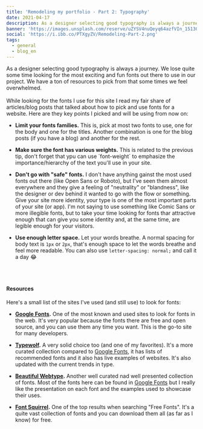 ```yaml
---
title: 'Remodeling my portfolio - Part 2: Typography'
date: 2021-04-17
description: As a designer selecting good typography is always a journey. We lose quite some time looking for the most exciting and fun fonts out there to use in our project.
banner: 'https://images.unsplash.com/reserve/uZYSV4nuQeyq64azfVIn_15130980706_64134efc6e_o.jpg?ixid=MnwxMjA3fDB8MHxwaG90by1wYWdlfHx8fGVufDB8fHx8&ixlib=rb-1.2.1&auto=format&fit=crop&w=1347&q=80'
social: 'https://i.ibb.co/PTXgyZV/Remodeling-Part-2.png'
tags:
  - general
  - blog_en
---
```


As a designer selecting good typography is always a journey. We lose quite some time looking for the most exciting and fun fonts out there to use in our project. We have a ton of resources to pick from that some times we feel overwhelmed.
\
\
While looking for the fonts I use for this site I read my fair share of articles/blog posts that talked about how to pick and use fonts for a website. Here are they key points I picked and will be using from now on:

- **Limit your fonts families.** This is, pick at most two fonts to use, one for the body and one for the titles. Another combination is one for the blog posts (if you have a blog) and another for the rest.

- **Make sure the font has various weights.** This is related to the previous tip, don't forget that ypu can use ´font-weight´ to emphasize the importance/hierarchy of the text you'll use in your site.

- **Don't go with "safe" fonts.** I don't have anything gainst the most used fonts out there (like Open Sans or Roboto), but I've seen them almost everywhere and they give a feeling of "neutrality" or "blandness", like the designer or dev behind it wanted to go with the flow or something. Give your site more identity, your type is one of the most important parts of your site (or app). I'm not saying to use something like Comic Sans or more illegible fonts, but to take your time looking for fonts thar attractive enough that can give you some identity and, at the same time, are legible enough for your visitors.

- **Use enough letter space.** Let your words breathe. A normal spacing for body text is `1px` or `2px`, that's enough space to let the words breathe and feel more readable. You can also use `letter-spacing: normal;` and call it a day 😂

<br>
<br>

#### Resources

Here's a small list of the sites I've used (and still use) to look for fonts:

- **[Google Fonts](https://fonts.google.com/).** One of the most known and used sites to look for fonts in the web. It's very popular because the fonts there are free and open source, and you can use them any time you want. This is the go-to site for many developers.

- **[Typewolf](https://www.typewolf.com/).** A very solid choice too (and one of my favorites). It's a more curated collection compared to [Google Fonts](https://fonts.google.com/), it has lists of recommended fonts and it also has live examples of websites. It's also updated with the current trends in type.

- **[Beautiful Webtype](https://beautifulwebtype.com/).** Another well curated nad well presented collection of fonts. Most of the fonts here can be found in [Google Fonts](https://fonts.google.com/) but I really like the presentation on each font and the examples used to showcase their uses.

- **[Font Squirrel](https://www.fontsquirrel.com/).** One of the top results when searching "Free Fonts". It's a quite vast collection of fonts and you can download them all (as far as I know) for free.
